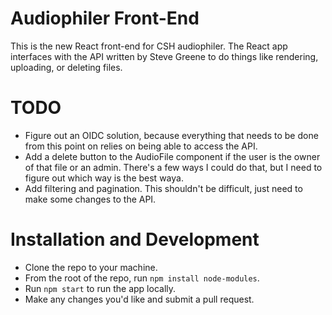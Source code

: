 # Audiophiler Front-End
This is the new React front-end for CSH audiophiler. The React app interfaces with the API written by Steve Greene to do things like rendering, uploading, or deleting files.

# TODO
* Figure out an OIDC solution, because everything that needs to be done from this point on relies on being able to access the API.
* Add a delete button to the AudioFile component if the user is the owner of that file or an admin. There's a few ways I could do that, but I need to figure out which way is the best waya.
* Add filtering and pagination. This shouldn't be difficult, just need to make some changes to the API.

# Installation and Development
* Clone the repo to your machine.
* From the root of the repo, run `npm install node-modules`.
* Run `npm start` to run the app locally.
* Make any changes you'd like and submit a pull request.
